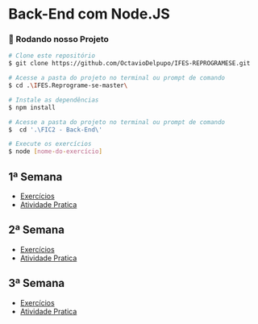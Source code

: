 # Back-End com Node.JS

### 🎲 Rodando nosso Projeto

```bash
# Clone este repositório
$ git clone https://github.com/OctavioDelpupo/IFES-REPROGRAMESE.git

# Acesse a pasta do projeto no terminal ou prompt de comando
$ cd .\IFES.Reprograme-se-master\

# Instale as dependências
$ npm install

# Acesse a pasta do projeto no terminal ou prompt de comando
$  cd '.\FIC2 - Back-End\'

# Execute os exercícios
$ node [nome-do-exercício]

```

## 1ª Semana

- [Exercícios](./Módulo%201%20-%20Node.JS/Exercicio/)
- [Atividade Pratica](./Módulo%201%20-%20Node.JS/Trabalho%20Prático%20da%201ª%20Semana/)

## 2ª Semana

- [Exercícios]()
- [Atividade Pratica]()

## 3ª Semana

- [Exercícios](./Módulo%203%20-%20Node.JS/Exercicio/)
- [Atividade Pratica]()

